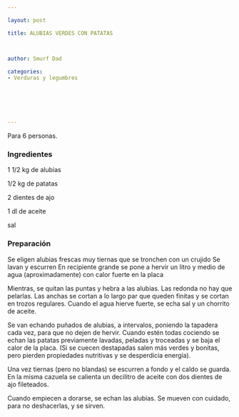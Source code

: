 ```yaml
---

layout: post

title: ALUBIAS VERDES CON PATATAS



author: Smurf Dad

categories:
- Verduras y legumbres






---
```


Para 6 personas.

<h3>Ingredientes</h3>

1 1/2 kg de alubias

1/2 kg de patatas

2 dientes de ajo

1 dl de aceite

sal

<h3>Preparación</h3>

Se eligen alubias frescas muy tiernas que se tronchen con un crujido Se lavan y escurren En recipiente grande se pone a hervir un litro y medio de agua (aproximadamente) con calor fuerte en la placa

Mientras, se quitan las puntas y hebra a las alubias. Las redonda no hay que pelarlas. Las anchas se cortan a lo largo par que queden finitas y se cortan en trozos regulares. Cuando el agua hierve fuerte, se echa sal y un chorrito de aceite.

Se van echando puñados de alubias, a intervalos, poniendo la tapadera cada vez, para que no dejen de hervir. Cuando estén todas cociendo se echan las patatas previamente lavadas, peladas y troceadas y se baja el calor de la placa. (Si se cuecen destapadas salen más verdes y bonitas, pero pierden propiedades nutritivas y se desperdicia energía).

Una vez tiernas (pero no blandas) se escurren a fondo y el caldo se guarda. En la misma cazuela se calienta un decilitro de aceite con dos dientes de ajo fileteados.

Cuando empiecen a dorarse, se echan las alubias. Se mueven con cuidado, para no deshacerlas, y se sirven.